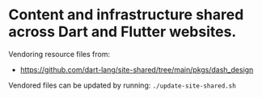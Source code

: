 # Content and infrastructure shared across Dart and Flutter websites.

Vendoring resource files from:
- https://github.com/dart-lang/site-shared/tree/main/pkgs/dash_design

Vendored files can be updated by running:
`./update-site-shared.sh`
